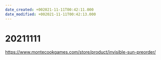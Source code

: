 ```yaml
---
date_created: +002021-11-11T00:42:11.000
date_modified: +002021-11-11T00:42:13.000
---
```


# 20211111

https://www.montecookgames.com/store/product/invisible-sun-preorder/
